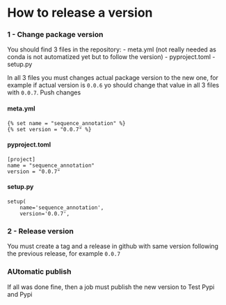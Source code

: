 # How to release a version

### 1 - Change package version

You should find 3 files in the repository:
    - meta.yml (not really needed as conda is not automatized yet but to follow the version)
    - pyproject.toml
    - setup.py

In all 3 files you must changes actual package version to the new one, for example if actual version is `0.0.6` yo should change that value in all 3 files with `0.0.7`. Push changes

#### meta.yml

```
{% set name = "sequence_annotation" %}
{% set version = "0.0.7" %}
```

#### pyproject.toml

```
[project]
name = "sequence_annotation"
version = "0.0.7"
```

#### setup.py

```
setup(
    name='sequence_annotation',
    version='0.0.7',
```

### 2 - Release version

You must create a tag and a release in github with same version following the previous release, for example `0.0.7`

### AUtomatic publish

If all was done fine, then a job must publish the new version to Test Pypi and Pypi
